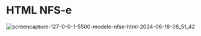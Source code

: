 # HTML NFS-e

![screencapture-127-0-0-1-5500-modelo-nfse-html-2024-06-18-08_51_42](https://github.com/rebecasoares982/nfse-imap/assets/98848463/6dd46a2f-5f51-4c14-b17f-f96dd0c4e9f8)



